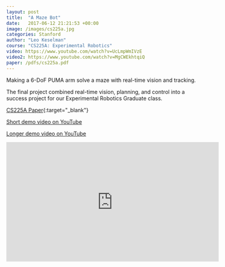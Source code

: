 ```yaml
---
layout: post
title:  "A Maze Bot"
date:   2017-06-12 21:21:53 +00:00
image: /images/cs225a.jpg
categories: Stanford
author: "Leo Keselman"
course: "CS225A: Experimental Robotics"
video: https://www.youtube.com/watch?v=UcLmpWmIVzE
video2: https://www.youtube.com/watch?v=MgCWEkhtqiQ
paper: /pdfs/cs225a.pdf
---
```

Making a 6-DoF PUMA arm solve a maze with real-time vision and tracking. 

The final project combined real-time vision, planning, and control into a success project for our Experimental Robotics Graduate class. 

[CS225A Paper](/pdfs/cs225a.pdf){:target="_blank"}

[Short demo video on YouTube](https://www.youtube.com/watch?v=UcLmpWmIVzE)

[Longer demo video on YouTube](https://www.youtube.com/watch?v=MgCWEkhtqiQ)

<center>
<iframe src="http://www.youtube.com/embed/MgCWEkhtqiQ" frameborder="0" height="315" width="560"></iframe>
</center>